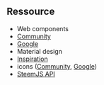 ## Ressource

* Web components
 * [Community](https://customelements.io/)
 * [Google](https://elements.polymer-project.org/)
* Material design
 * [Inspiration](https://material.uplabs.com/)
 * icons ([Community](https://materialdesignicons.com/), [Google](https://design.google.com/icons/))
* [SteemJS API](https://github.com/adcpm/steem)
